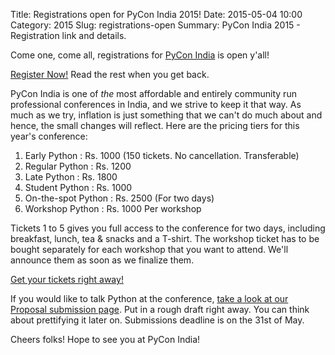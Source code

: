 Title: Registrations open for PyCon India 2015!
Date: 2015-05-04 10:00
Category: 2015
Slug: registrations-open
Summary: PyCon India 2015 - Registration link and details.

Come one, come all, registrations for [PyCon India](http://in.pycon.org/2015/) is open y'all!

[Register Now!](https://in.explara.com/e/pycon-india-2015) Read the rest when you get back.

PyCon India is one of *the* most affordable and entirely community run professional conferences in India, and we strive to keep it that way. As much as we try, inflation is just something that we can't do much about and hence, the small changes will reflect. Here are the pricing tiers for this year's conference:

1. Early Python          : Rs. 1000 (150 tickets. No cancellation. Transferable)
2. Regular Python        : Rs. 1200 
3. Late Python           : Rs. 1800
4. Student Python        : Rs. 1000
5. On-the-spot Python    : Rs. 2500 (For two days)
6. Workshop Python       : Rs. 1000 Per workshop

Tickets 1 to 5 gives you full access to the conference for two days, including breakfast, lunch, tea & snacks and a T-shirt. The workshop ticket has to be bought separately for each workshop that you want to attend. We'll announce them as soon as we finalize them.

[Get your tickets right away!](https://in.explara.com/e/pycon-india-2015)

If you would like to talk Python at the conference, [take a look at our Proposal submission page](https://in.pycon.org/cfp/pycon-india-2015/proposals/). Put in a rough draft right away. You can think about prettifying it later on. Submissions deadline is on the 31st of May.

Cheers folks! Hope to see you at PyCon India!


